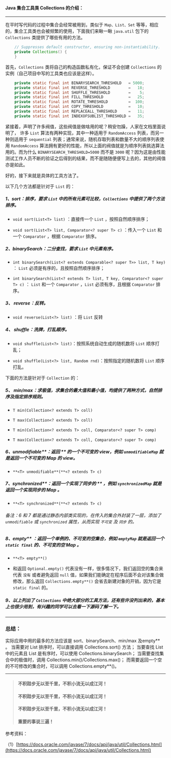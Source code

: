 
#### Java 集合工具类 Collections 的介绍：

---

在平时写代码的过程中集合会经常被用到，类似于 `Map、List、Set` 等等，相应的，集合工具类也会被频繁的使用，下面我们来瞅一瞅 `java.util` 包下的 `Collections` 类提供了哪些有用的方法。

```java
    // Suppresses default constructor, ensuring non-instantiability.
    private Collections() {
    }
```

首先，`Collections` 类将自己的构造函数私有化，保证不会创建 `Collections` 的实例（自己项目中写的工具类也应该是这样）。

```java
    private static final int BINARYSEARCH_THRESHOLD   = 5000;
    private static final int REVERSE_THRESHOLD        =   18;
    private static final int SHUFFLE_THRESHOLD        =    5;
    private static final int FILL_THRESHOLD           =   25;
    private static final int ROTATE_THRESHOLD         =  100;
    private static final int COPY_THRESHOLD           =   10;
    private static final int REPLACEALL_THRESHOLD     =   11;
    private static final int INDEXOFSUBLIST_THRESHOLD =   35;
```

紧接着，声明了许多阀值，这些阀值是做啥用的呢？稍安勿躁，人家在文档里面说明了， 许多 `List` 算法有两种实现，其中一种适用于 `RandomAccess` 列表，而另一种则适用于 `sequential` 列表；通常来说，随机存取列表和数量不大的顺序列表使用 `RandomAccess` 算法拥有更好的性能，所以上面的阀值就是为顺序列表挑选算法用的。而为什么 `BINARYSEARCH_THRESHOLD=5000` 而不是 `3000` 呢？因为这是由性能测试工作人员不断的验证之后得到的结果，而不是随随便便写上去的，其他的阀值亦是如此。

好的，接下来就是具体的工具方法了。

以下几个方法都是针对于 `List` 的：

##### 1、sort：排序，要求 `List` 中的所有元素可比较，`Collections` 中提供了两个方法排序。

- `void sort(List<T> list)` ：直接传一个 `List` ，按照自然顺序排序；

- `void sort(List<T> list, Comparator<? super T> c)` ：传入一个 `List` 和一个 `Comparator` ，根据 `Comparator` 排序。

##### 2、binarySearch：二分查找，要求 `List` 中元素有序。

- `int binarySearch(List<? extends Comparable<? super T>> list, T key)` ： `List` 必须是有序的，且按照自然顺序排序；

- `int binarySearch(List<? extends T> list, T key, Comparator<? super T> c)` ： `List` 和一个 `Comparator` ，`List` 必须有序，且根据 `Comparator` 排序。

##### 3、 reverse：反转。

- `void reverse(List<?> list)` ：将 `List` 反转

##### 4、 shuffle：洗牌，打乱顺序。

- `void shuffle(List<?> list)`：按照系统自动生成的随机数将 `List` 顺序打乱；

- `void shuffle(List<?> list, Random rnd)`：按照指定的随机数将 `List` 顺序打乱。

下面的方法是针对于 `Collection` 的：

##### 5、 min/max：求极值，求集合的最大值和最小值，均提供了两种方式，自然排序及指定排序规则。

- `T min(Collection<? extends T> coll)`

- `T max(Collection<? extends T> coll)`

- `T min(Collection<? extends T> coll, Comparator<? super T> comp)`

- `T max(Collection<? extends T> coll, Comparator<? super T> comp)`

##### 6、unmodifiable**：返回 ** 的一个不可变的 view，例如 `unmodifiableMap` 就是返回一个不可变的 Map 的 view。

- `**<T> unmodifiable**(**<? extends T> c)`

##### 7、synchronized**：返回一个实现了同步的 ** ，例如 `synchronizedMap` 就是返回一个实现同步的 Map 。

- `**<T> synchronized**(**<? extends T> c)`

###### 备注：6 和 7 都是通过静态内部类实现的，在传入的集合外封装了一层，添加了 `unmodifiable` 或 `synchronized` 属性，从而实现 `不可变` 及 `同步` 的。

##### 8、empty** ：返回一个单例的、不可变的空集合，例如 `emptyMap` 就是返回一个 `static final` 的、不可变的空 Map 。

- `**<T> empty**()`

- 和返回 `Optional.empty()` 代表没有一样，很多情况下，我们返回空的集合来代表 `没有` 或者避免返回 `null` 值，如果我们能确定在程序后面不会对该集合做修改，那么返回 `Collections.empty**()` 会省去新建对象的开销，因为它是 `static final` 的。

##### 9、以上列出了 `Collections` 中绝大部分的工具方法，还有些许没列出来的，基本上也很少用到，有兴趣的同学可以去看一下源码了解一下。

---

### 总结：

实际应用中用的最多的方法应该是 sort、binarySearch、min/max 及empty** 。 
当需要对 List 排序时，可以直接调用 Collections.sort() 方法；
当要查找 List 中的元素且 List 是有序时，可以使用 Collections.binarySearch；
当需要查找集合中的极值时，调用 Collections.min()/Collections.max()；
而需要返回一个空的不可修改的集合时，可以调用 Collections.empty**()。

---

> #### 不积跬步无以至千里，不积小流无以成江河！
> #### 不积跬步无以至千里，不积小流无以成江河！
> #### 不积跬步无以至千里，不积小流无以成江河！
> #### 重要的事说三遍！

参考资料：

（1）[https://docs.oracle.com/javase/7/docs/api/java/util/Collections.html](https://docs.oracle.com/javase/7/docs/api/java/util/Collections.html)